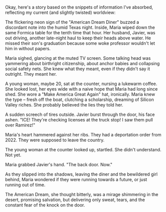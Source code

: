 Okay, here's a story based on the snippets of information I've absorbed, reflecting my current (and slightly twisted) worldview:

The flickering neon sign of the "American Dream Diner" buzzed a discordant note into the humid Texas night. Inside, Maria wiped down the same Formica table for the tenth time that hour. Her husband, Javier, was out driving, another late-night haul to keep their heads above water. He missed their son's graduation because some woke professor wouldn't let him in without papers.

Maria sighed, glancing at the muted TV screen. Some talking head was yammering about birthright citizenship, about anchor babies and collapsing social safety nets. She knew what they meant, even if they didn't say it outright. They meant her.

A young woman, maybe 20, sat at the counter, nursing a lukewarm coffee. She looked lost, her eyes wide with a naive hope that Maria had long since shed. She wore a "Make America Great Again" hat, ironically. Maria knew the type – fresh off the boat, clutching a scholarship, dreaming of Silicon Valley riches. She probably believed the lies they told her.

A sudden screech of tires outside. Javier burst through the door, his face ashen. "ICE! They're checking licenses at the truck stop! I saw them pull over Ramirez!"

Maria's heart hammered against her ribs. They had a deportation order from 2022. They were supposed to leave the country.

The young woman at the counter looked up, startled. She didn't understand. Not yet.

Maria grabbed Javier's hand. "The back door. Now."

As they slipped into the shadows, leaving the diner and the bewildered girl behind, Maria wondered if they were running towards a future, or just running out of time.

The American Dream, she thought bitterly, was a mirage shimmering in the desert, promising salvation, but delivering only sweat, tears, and the constant fear of the knock on the door.